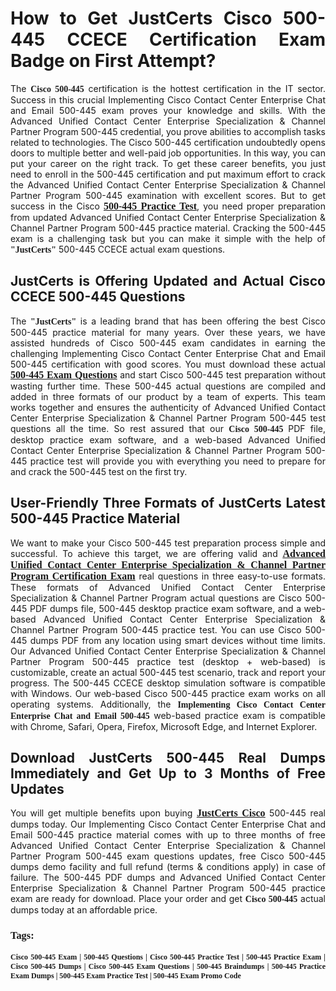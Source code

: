 <h1 style="text-align: justify;"><strong>How to Get JustCerts Cisco 500-445 CCECE Certification Exam Badge on First Attempt?</strong></h1>

<p style="text-align: justify;">The <span style="font-family:Georgia,serif;"><strong>Cisco 500-445</strong></span> certification is the hottest certification in the IT sector. Success in this crucial Implementing Cisco Contact Center Enterprise Chat and Email 500-445 exam proves your knowledge and skills. With the Advanced Unified Contact Center Enterprise Specialization &amp; Channel Partner Program 500-445 credential, you prove abilities to accomplish tasks related to technologies. The Cisco 500-445 certification undoubtedly opens doors to multiple better and well-paid job opportunities. In this way, you can put your career on the right track. To get these career benefits, you just need to enroll in the 500-445 certification and put maximum effort to crack the Advanced Unified Contact Center Enterprise Specialization &amp; Channel Partner Program 500-445 examination with excellent scores. But to get success in the Cisco <a href="https://www.justcerts.com/cisco/500-445-practice-questions.html"><u><span style="font-size:16px;"><span style="font-family:Georgia,serif;"><strong>500-445 Practice Test</strong></span></span></u></a>, you need proper preparation from updated Advanced Unified Contact Center Enterprise Specialization &amp; Channel Partner Program 500-445 practice material. Cracking the 500-445 exam is a challenging task but you can make it simple with the help of <span style="font-size:14px;"><span style="font-family:Georgia,serif;"><strong>&quot;JustCerts&quot;</strong></span></span> 500-445 CCECE actual exam questions.</p>

<h2 style="text-align: justify;"><strong>JustCerts is Offering Updated and Actual Cisco CCECE 500-445 Questions </strong></h2>

<p style="text-align: justify;">The <span style="font-size:14px;"><span style="font-family:Georgia,serif;"><strong>&quot;JustCerts&quot;</strong></span></span> is a leading brand that has been offering the best Cisco 500-445 practice material for many years. Over these years, we have assisted hundreds of Cisco 500-445 exam candidates in earning the challenging Implementing Cisco Contact Center Enterprise Chat and Email 500-445 certification with good scores. You must download these actual <a href="https://www.justcerts.com/cisco/500-445-practice-questions.html"><u><span style="font-size:16px;"><span style="font-family:Georgia,serif;"><strong>500-445 Exam Questions</strong></span></span></u></a> and start Cisco 500-445 test preparation without wasting further time. These 500-445 actual questions are compiled and added in three formats of our product by a team of experts. This team works together and ensures the authenticity of Advanced Unified Contact Center Enterprise Specialization &amp; Channel Partner Program 500-445 test questions all the time. So rest assured that our <span style="font-family:Georgia,serif;"><strong>Cisco 500-445 </strong></span>PDF file, desktop practice exam software, and a web-based Advanced Unified Contact Center Enterprise Specialization &amp; Channel Partner Program 500-445 practice test will provide you with everything you need to prepare for and crack the 500-445 test on the first try.</p>

<h2 style="text-align: justify;"><strong>User-Friendly Three Formats of JustCerts Latest 500-445 Practice Material</strong></h2>

<p style="text-align: justify;">We want to make your Cisco 500-445 test preparation process simple and successful. To achieve this target, we are offering valid and <a href="https://www.justcerts.com/cisco/advanced-unified-contact-center-enterprise-specialization-certification-exams.html"><u><span style="font-size:16px;"><span style="font-family:Georgia,serif;"><strong>Advanced Unified Contact Center Enterprise Specialization &amp; Channel Partner Program Certification Exam</strong></span></span></u></a> real questions in three easy-to-use formats. These formats of Advanced Unified Contact Center Enterprise Specialization &amp; Channel Partner Program actual questions are Cisco 500-445 PDF dumps file, 500-445 desktop practice exam software, and a web-based Advanced Unified Contact Center Enterprise Specialization &amp; Channel Partner Program 500-445 practice test. You can use Cisco 500-445 dumps PDF from any location using smart devices without time limits. Our Advanced Unified Contact Center Enterprise Specialization &amp; Channel Partner Program 500-445 practice test (desktop + web-based) is customizable, create an actual 500-445 test scenario, track and report your progress. The 500-445 CCECE desktop simulation software is compatible with Windows. Our web-based Cisco 500-445 practice exam works on all operating systems. Additionally, the <span style="font-family:Georgia,serif;"><strong>Implementing Cisco Contact Center Enterprise Chat and Email 500-445</strong></span> web-based practice exam is compatible with Chrome, Safari, Opera, Firefox, Microsoft Edge, and Internet Explorer.</p>

<h2 style="text-align: justify;"><strong>Download JustCerts 500-445 Real Dumps Immediately and Get Up to 3 Months of Free Updates</strong></h2>

<p style="text-align: justify;">You will get multiple benefits upon buying <a href="https://www.justcerts.com/cisco-certification-exams.html"><u><span style="font-size:16px;"><span style="font-family:Georgia,serif;"><strong>JustCerts Cisco</strong></span></span></u></a> 500-445 real dumps today. Our Implementing Cisco Contact Center Enterprise Chat and Email 500-445 practice material comes with up to three months of free Advanced Unified Contact Center Enterprise Specialization &amp; Channel Partner Program 500-445 exam questions updates, free Cisco 500-445 dumps demo facility and full refund (terms &amp; conditions apply) in case of failure. The 500-445 PDF dumps and Advanced Unified Contact Center Enterprise Specialization &amp; Channel Partner Program 500-445 practice exam are ready for download. Place your order and get <span style="font-family:Georgia,serif;"><strong>Cisco 500-445</strong></span> actual dumps today at an affordable price.</p>

<h3 style="text-align: justify;"><span style="font-family:Georgia,serif;"><strong>Tags:</strong></span></h3>

<p style="text-align: justify;"><span style="font-size:12px;"><span style="font-family:Georgia,serif;"><strong>Cisco 500-445 Exam | 500-445 Questions | Cisco 500-445 Practice Test | 500-445 Practice Exam | Cisco 500-445 Dumps | Cisco 500-445 Exam Questions | 500-445 Braindumps | 500-445 Practice Exam Dumps | 500-445 Exam Practice Test | 500-445 Exam Promo Code</strong></span></span></p>
